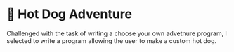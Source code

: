 :hotdog: Hot Dog Adventure
==========================

Challenged with the task of writing a choose your own advetnure program, I selected to write a program allowing the user to make a custom hot dog.  